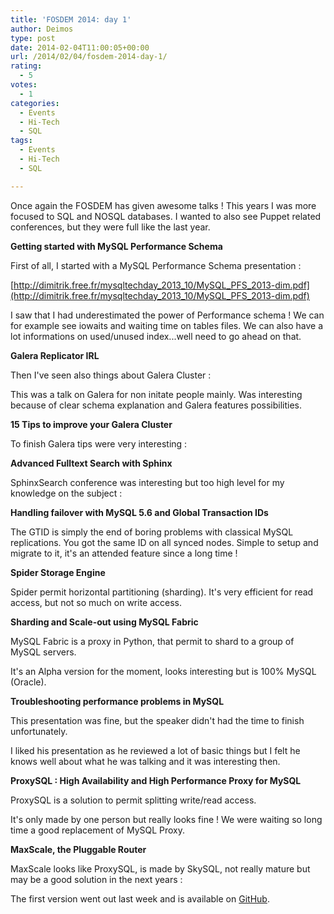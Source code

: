 ```yaml
---
title: 'FOSDEM 2014: day 1'
author: Deimos
type: post
date: 2014-02-04T11:00:05+00:00
url: /2014/02/04/fosdem-2014-day-1/
rating:
  - 5
votes:
  - 1
categories:
  - Events
  - Hi-Tech
  - SQL
tags:
  - Events
  - Hi-Tech
  - SQL

---
```


Once again the FOSDEM has given awesome talks ! This years I was more focused to SQL and NOSQL databases. I wanted to also see Puppet related conferences, but they were full like the last year.

**Getting started with MySQL Performance Schema**
  
First of all, I started with a MySQL Performance Schema presentation :
  
[http://dimitrik.free.fr/mysqltechday_2013_10/MySQL_PFS_2013-dim.pdf](http://dimitrik.free.fr/mysqltechday_2013_10/MySQL_PFS_2013-dim.pdf)
  
I saw that I had underestimated the power of Performance schema ! We can for example see iowaits and waiting time on tables files. We can also have a lot informations on used/unused index...well need to go ahead on that.

**Galera Replicator IRL**
  
Then I've seen also things about Galera Cluster :
  

  
This was a talk on Galera for non initate people mainly. Was interesting because of clear schema explanation and Galera features possibilities.

**15 Tips to improve your Galera Cluster**
  
To finish Galera tips were very interesting :
  


**Advanced Fulltext Search with Sphinx**
  
SphinxSearch conference was interesting but too high level for my knowledge on the subject :
  


**Handling failover with MySQL 5.6 and Global Transaction IDs**
  
The GTID is simply the end of boring problems with classical MySQL replications. You got the same ID on all synced nodes. Simple to setup and migrate to it, it's an attended feature since a long time !

**Spider Storage Engine**
  
Spider permit horizontal partitioning (sharding). It's very efficient for read access, but not so much on write access.

**Sharding and Scale-out using MySQL Fabric**
  
MySQL Fabric is a proxy in Python, that permit to shard to a group of MySQL servers.
  

  
It's an Alpha version for the moment, looks interesting but is 100% MySQL (Oracle).

**Troubleshooting performance problems in MySQL**
  
This presentation was fine, but the speaker didn't had the time to finish unfortunately.
  
I liked his presentation as he reviewed a lot of basic things but I felt he knows well about what he was talking and it was interesting then.

**ProxySQL : High Availability and High Performance Proxy for MySQL**
  
ProxySQL is a solution to permit splitting write/read access.
  
It's only made by one person but really looks fine ! We were waiting so long time a good replacement of MySQL Proxy.

**MaxScale, the Pluggable Router**
  
MaxScale looks like ProxySQL, is made by SkySQL, not really mature but may be a good solution in the next years :

The first version went out last week and is available on [GitHub](https://github.com/skysql/MaxScale).